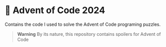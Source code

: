 # 🎄 Advent of Code 2024

Contains the code I used to solve the Advent of Code programing puzzles.

> **Warning**
> By its nature, this repository contains spoilers for Advent of Code
